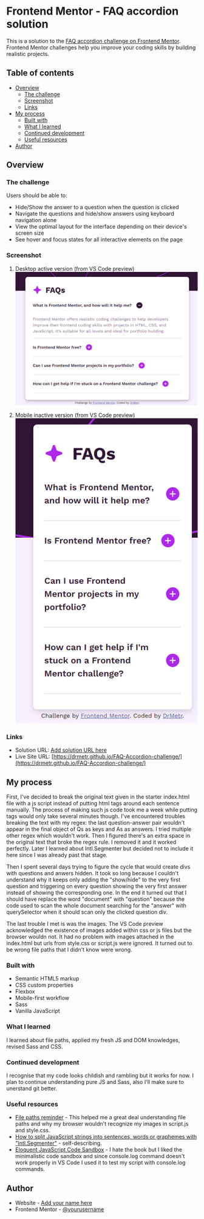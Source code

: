 # Frontend Mentor - FAQ accordion solution

This is a solution to the [FAQ accordion challenge on Frontend Mentor](https://www.frontendmentor.io/challenges/faq-accordion-wyfFdeBwBz). Frontend Mentor challenges help you improve your coding skills by building realistic projects. 

## Table of contents

- [Overview](#overview)
  - [The challenge](#the-challenge)
  - [Screenshot](#screenshot)
  - [Links](#links)
- [My process](#my-process)
  - [Built with](#built-with)
  - [What I learned](#what-i-learned)
  - [Continued development](#continued-development)
  - [Useful resources](#useful-resources)
- [Author](#author)

## Overview

### The challenge

Users should be able to:

- Hide/Show the answer to a question when the question is clicked
- Navigate the questions and hide/show answers using keyboard navigation alone
- View the optimal layout for the interface depending on their device's screen size
- See hover and focus states for all interactive elements on the page

### Screenshot
1. Desktop active version (from VS Code preview)
![Desktop active version (from VS Code preview)](assets/images/screenshot1.jpg)

2. Mobile inactive version (from VS Code preview)
![Mobile inactive version (from VS Code preview)](assets/images/screenshot2.jpg)

### Links

- Solution URL: [Add solution URL here](https://your-solution-url.com)
- Live Site URL: [https://drmetr.github.io/FAQ-Accordion-challenge/](https://drmetr.github.io/FAQ-Accordion-challenge/)

## My process

  First, I've decided to break the original text given in the starter index.html file with a js script instead of putting html tags around each sentence manually. The process of making such js code took me a week while putting tags would only take several minutes though. I've encountered troubles breaking the text with my regex: the last question-answer pair wouldn't appear in the final object of Qs as keys and As as answers. I tried multiple other regex which wouldn't work. Then I figured there's an extra space in the original text that broke the regex rule. I removed it and it worked perfectly. Later I learned about Intl.Segmenter but decided not to include it here since I was already past that stage.

  Then I spent several days trying to figure the cycle that would create divs with questions and anwers hidden. It took so long because I couldn't understand why it keeps only adding the "show/hide" to the very first question and triggering on every question showing the very first answer instead of showing the corresponding one. In the end it turned out that I should have replace the word "document" with "question" because the code used to scan the whole document searching for the "answer" with querySelector when it should scan only the clicked question div.

  The last trouble I met is was the images. The VS Code preview acknowledged the existence of images added within css or js files but the browser wouldn not. It had no problem with images attached in the index.html but urls from style.css or script.js were ignored. It turned out to be wrong file paths that I didn't know were wrong.

### Built with

- Semantic HTML5 markup
- CSS custom properties
- Flexbox
- Mobile-first workflow
- Sass
- Vanilla JavaScript

### What I learned

I learned about file paths, applied my fresh JS and DOM knowledges, revised Sass and CSS. 

### Continued development

I recognise that my code looks childish and rambling but it works for now. I plan to continue understanding pure JS and Sass, also I'll make sure to unerstand git better.

### Useful resources

- [File paths reminder](https://css-tricks.com/quick-reminder-about-file-paths/) - This helped me a great deal understanding file paths and why my browser wouldn't recognize my images in script.js and style.css.
- [How to split JavaScript strings into sentences, words or graphemes with "Intl.Segmenter"](https://www.stefanjudis.com/today-i-learned/how-to-split-javascript-strings-with-intl-segmenter/) - self-describing.
- [Eloquent JavaScript Code Sandbox](https://eloquentjavascript.net/code/) - I hate the book but I liked the minimalistic code sandbox and since console.log command doesn't work properly in VS Code I used it to test my script with console.log commands.

## Author

- Website - [Add your name here](https://www.your-site.com)
- Frontend Mentor - [@yourusername](https://www.frontendmentor.io/profile/yourusername)
